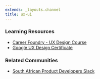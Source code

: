 ```yaml
---
extends: _layouts.channel
title: ux-ui
---
```


### Learning Resources

- [Career Foundry - UX Design Course](https://careerfoundry.com/en/courses/become-a-ux-designer/)
- [Google UX Design Certificate](https://grow.google/uxdesign/)

### Related Communities

- [South African Product Developers Slack](https://zapd.co.za/)
